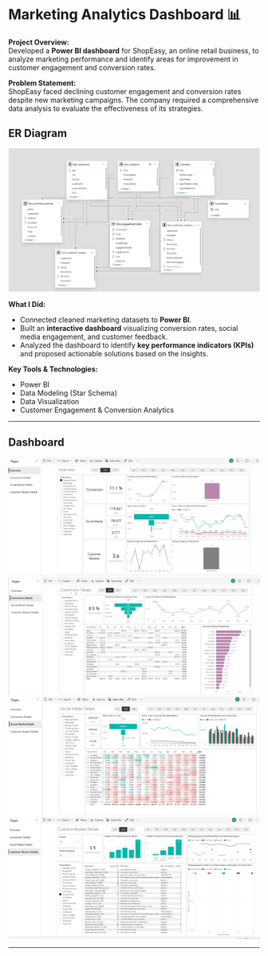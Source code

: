 # Marketing Analytics Dashboard 📊

**Project Overview:**  
Developed a **Power BI dashboard** for ShopEasy, an online retail business, to analyze marketing performance and identify areas for improvement in customer engagement and conversion rates.

**Problem Statement:**  
ShopEasy faced declining customer engagement and conversion rates despite new marketing campaigns. The company required a comprehensive data analysis to evaluate the effectiveness of its strategies.

## ER Diagram

![ER Diagram](https://github.com/ttaannnyyya/business-case-dashboard/blob/main/ER%20diagram.png)

**What I Did:**  
- Connected cleaned marketing datasets to **Power BI**.  
- Built an **interactive dashboard** visualizing conversion rates, social media engagement, and customer feedback.  
- Analyzed the dashboard to identify **key performance indicators (KPIs)** and proposed actionable solutions based on the insights.  

**Key Tools & Technologies:**  
- Power BI  
- Data Modeling (Star Schema)  
- Data Visualization  
- Customer Engagement & Conversion Analytics  

---

## Dashboard

![Dashboard Screenshot](https://github.com/ttaannnyyya/business-case-dashboard/blob/main/01.png)
![Dashboard Screenshot](https://github.com/ttaannnyyya/business-case-dashboard/blob/main/02.png)
![Dashboard Screenshot](https://github.com/ttaannnyyya/business-case-dashboard/blob/main/03.png)
![Dashboard Screenshot](https://github.com/ttaannnyyya/business-case-dashboard/blob/main/04.png)

---

